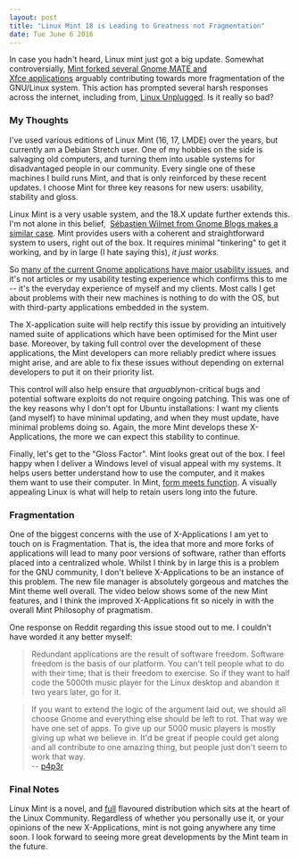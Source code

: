 ```yaml
---
layout: post
title: "Linux Mint 18 is Leading to Greatness not Fragmentation"
date: Tue June 6 2016
---
```


In case you hadn't heard, Linux mint just got a big update. Somewhat
controversially, [Mint forked several Gnome,MATE and Xfce applications](http://lwn.net/Articles/689067/) arguably
contributing towards more fragmentation of the GNU/Linux system. This action has
prompted several harsh responses across the internet, including
from, [Linux Unplugged](https://www.reddit.com/r/LinuxActionShow/comments/4ivfan/flavorless_mint_lup_144/).
Is it really so bad?

### My Thoughts

I've used various editions of Linux Mint (16, 17, LMDE) over the years, but
currently am a Debian Stretch user. One of my hobbies on the side is salvaging
old computers, and turning them into usable systems for disadvantaged people in
our community. Every single one of these machines I build runs Mint, and that is
only reinforced by these recent updates. I choose Mint for three key reasons for
new users: usability, stability and gloss.

Linux Mint is a very usable system, and the 18.X update further extends this.
I'm not alone in this
belief,  [Sébastien Wilmet from Gnome Blogs makes a similar case](https://blogs.gnome.org/swilmet/2016/06/18/thoughts-on-the-linux-mint-x-apps-forks/).
Mint provides users with a coherent and straightforward system to users, right
out of the box. It requires minimal "tinkering" to get it working, and by in
large (I hate saying this), *it just works.*

So [many of the current Gnome applications have major usability issues](http://www.linuxjournal.com/content/usability-gnome),
and it's not articles or my usability testing experience which confirms this to
me -- it's the everyday experience of myself and my clients. Most calls I get
about problems with their new machines is nothing to do with the OS, but with
third-party applications embedded in the system.

The X-application suite will help rectify this issue by providing an intuitively
named suite of applications which have been optimised for the Mint user base.
Moreover, by taking full control over the development of these applications, the
Mint developers can more reliably predict where issues might arise, and are able
to fix these issues without depending on external developers to put it on their
priority list.

This control will also help ensure that *arguably*non-critical bugs and
potential software exploits do not require ongoing patching. This was one of the
key reasons why I don't opt for Ubuntu installations: I want my clients (and
myself) to have minimal updating, and when they must update, have minimal
problems doing so. Again, the more Mint develops these X-Applications, the more
we can expect this stability to continue.

<!-- [![Sourced from https://www.bitblokes.de/2016/06/linux-mint-18-mate-screenshots-tour/](http://www.humanfactors.io/wp-content/uploads/2016/06/menue-favoriten-768x432.jpg)](http://www.humanfactors.io/wp-content/uploads/2016/06/menue-favoriten.jpg)Linux -->
<!-- Mint 18 -- The Gloss Factor -->

Finally, let's get to the "Gloss Factor". Mint looks great out of the box. I
feel happy when I deliver a Windows level of visual appeal with my systems. It
helps users better understand how to use the computer, and it makes them want to
use their computer. In
Mint, [form meets function](https://en.wikipedia.org/wiki/Form_follows_function).
A visually appealing Linux is what will help to retain users long into the
future.

### Fragmentation

One of the biggest concerns with the use of X-Applications I am yet to touch on
is Fragmentation. That is, the idea that more and more forks of applications
will lead to many poor versions of software, rather than efforts placed into a
centralized whole. Whilst I think by in large this is a problem for the GNU
community, I don't believe X-Applications to be an instance of this problem. The
new file manager is absolutely gorgeous and matches the Mint theme well overall.
The video below shows some of the new Mint features, and I think the improved
X-Applications fit so nicely in with the overall Mint Philosophy of pragmatism.

<!-- <iframe width="560" height="315" src="https://www.youtube.com/embed/93MLmHOysC4" frameborder="0" allowfullscreen></iframe> -->

One response on Reddit regarding this issue stood out to me. I couldn't have worded it any better myself:

> Redundant applications are the result of software freedom. Software freedom is
> the basis of our platform. You can't tell people what to do with their time;
> that is their freedom to exercise. So if they want to half code the 5000th
> music player for the Linux desktop and abandon it two years later, go for it.

> If you want to extend the logic of the argument laid out, we should all choose
>Gnome and everything else should be left to rot. That way we have one set of
>apps. To give up our 5000 music players is mostly giving up what we believe in.
>It'd be great if people could get along and all contribute to one amazing
>thing, but people just don't seem to work that way.\
>-- [p4p3r](https://www.reddit.com/user/p4p3r)

### Final Notes

Linux Mint is a novel,
and [full](https://www.reddit.com/r/LinuxActionShow/comments/4ivfan/flavorless_mint_lup_144/) flavoured
distribution which sits at the heart of the Linux Community. Regardless of
whether you personally use it, or your opinions of the new X-Applications, mint
is not going anywhere any time soon. I look forward to seeing more great
developments by the Mint team in the future.

